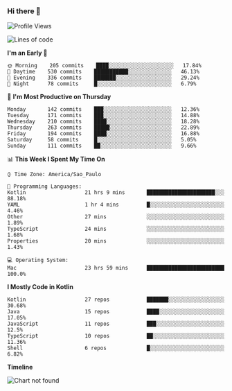 ### Hi there 👋

<!--
**fernandonogueira/fernandonogueira** is a ✨ _special_ ✨ repository because its `README.md` (this file) appears on your GitHub profile.

Here are some ideas to get you started:

- 🔭 I’m currently working on ...
- 🌱 I’m currently learning ...
- 👯 I’m looking to collaborate on ...
- 🤔 I’m looking for help with ...
- 💬 Ask me about ...
- 📫 How to reach me: ...
- 😄 Pronouns: ...
- ⚡ Fun fact: ...
-->

<!--START_SECTION:waka-->
![Profile Views](http://img.shields.io/badge/Profile%20Views-0-blue)

![Lines of code](https://img.shields.io/badge/From%20Hello%20World%20I%27ve%20Written-462034%20lines%20of%20code-blue)

**I'm an Early 🐤** 

```text
🌞 Morning    205 commits    ████░░░░░░░░░░░░░░░░░░░░░   17.84% 
🌆 Daytime    530 commits    ███████████░░░░░░░░░░░░░░   46.13% 
🌃 Evening    336 commits    ███████░░░░░░░░░░░░░░░░░░   29.24% 
🌙 Night      78 commits     █░░░░░░░░░░░░░░░░░░░░░░░░   6.79%

```
📅 **I'm Most Productive on Thursday** 

```text
Monday       142 commits    ███░░░░░░░░░░░░░░░░░░░░░░   12.36% 
Tuesday      171 commits    ███░░░░░░░░░░░░░░░░░░░░░░   14.88% 
Wednesday    210 commits    ████░░░░░░░░░░░░░░░░░░░░░   18.28% 
Thursday     263 commits    █████░░░░░░░░░░░░░░░░░░░░   22.89% 
Friday       194 commits    ████░░░░░░░░░░░░░░░░░░░░░   16.88% 
Saturday     58 commits     █░░░░░░░░░░░░░░░░░░░░░░░░   5.05% 
Sunday       111 commits    ██░░░░░░░░░░░░░░░░░░░░░░░   9.66%

```


📊 **This Week I Spent My Time On** 

```text
⌚︎ Time Zone: America/Sao_Paulo

💬 Programming Languages: 
Kotlin                   21 hrs 9 mins       ██████████████████████░░░   88.18% 
YAML                     1 hr 4 mins         █░░░░░░░░░░░░░░░░░░░░░░░░   4.46% 
Other                    27 mins             ░░░░░░░░░░░░░░░░░░░░░░░░░   1.89% 
TypeScript               24 mins             ░░░░░░░░░░░░░░░░░░░░░░░░░   1.68% 
Properties               20 mins             ░░░░░░░░░░░░░░░░░░░░░░░░░   1.43%

💻 Operating System: 
Mac                      23 hrs 59 mins      █████████████████████████   100.0%

```

**I Mostly Code in Kotlin** 

```text
Kotlin                   27 repos            ███████░░░░░░░░░░░░░░░░░░   30.68% 
Java                     15 repos            ████░░░░░░░░░░░░░░░░░░░░░   17.05% 
JavaScript               11 repos            ███░░░░░░░░░░░░░░░░░░░░░░   12.5% 
TypeScript               10 repos            ██░░░░░░░░░░░░░░░░░░░░░░░   11.36% 
Shell                    6 repos             █░░░░░░░░░░░░░░░░░░░░░░░░   6.82%

```


**Timeline**

![Chart not found](https://raw.githubusercontent.com/fernandonogueira/fernandonogueira/master/charts/bar_graph.png) 


<!--END_SECTION:waka-->
